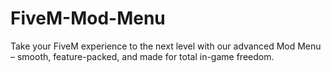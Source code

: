# FiveM-Mod-Menu
Take your FiveM experience to the next level with our advanced Mod Menu – smooth, feature-packed, and made for total in-game freedom.
